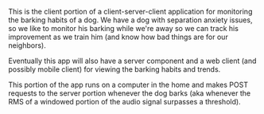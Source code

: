 This is the client portion of a client-server-client application for
monitoring the barking habits of a dog. We have a dog with separation anxiety issues,
so we like to monitor his barking while we're away so we can track his improvement
as we train him (and know how bad things are for our neighbors).

Eventually this app will also have a server component and a web client (and possibly
mobile client) for viewing the barking habits and trends.

This portion of the app runs on a computer in the home and makes POST requests to the
server portion whenever the dog barks (aka whenever the RMS of a windowed portion of
the audio signal surpasses a threshold).
